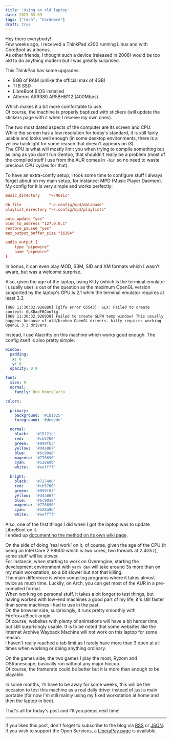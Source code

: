 ```yaml
---
title: 'Using an old laptop'
date: 2023-03-09
tags: ["tech", "hardware"]
draft: true
---
```


Hey there everybody!  
Few weeks ago, I received a ThinkPad x200 running Linux and with CoreBoot as a bonus.  
As other friends, I thought such a device (released in 2008) would be too old to do anything modern but I was greatly surprised.

This ThinkPad has some upgrades:

 - 8GB of RAM (unlike the official max of 4GB)
 - 1TB SSD
 - LibreBoot BIOS installed
 - Atheros AR9380 AR5BHB112 (400Mbps)

Which makes it a bit more comfortable to use.  
Of course, the machine is properly baptized with stickers (will update the stickers page with it when I receive my own ones).  

The two most dated aspects of the computer are its screen and CPU.  
While the screen has a low resolution for today's standard, it is still fairly usable and looks well enough (in some desktop environments, there is a yellow backlight for some reason that doesn't appears on i3).  
The CPU is what will mostly limit you when trying to compile something but as long as you don't run Gentoo, that shouldn't really be a problem (most of the compiled stuff I use from the AUR comes in `-bin` so no need to waste precious CPU cycles for that).

To have an extra-comfy setup, I took some time to configure stuff I always forget about on my main setup, for instance: MPD (Music Player Daemon).  
My config for it is very simple and works perfectly:
```conf
music_directory    "~/Music"

db_file            "~/.config/mpd/database"
playlist_directory "~/.config/mpd/playlists"

auto_update "yes"
bind_to_address "127.0.0.1"
restore_paused "yes"
max_output_buffer_size "16384"

audio_output {
    type "pipewire"
    name "pipewire"
}
```

In bonus, it can even play MOD, S3M, SID and XM formats which I wasn't aware, but was a welcome surprise.

Also, given the age of the laptop, using Kitty (which is the terminal emulator I usually use) is out of the question as the maximum OpenGL version supported by the laptop's GPU is 2.1 while the terminal emulator requires at least 3.3.
```
[068 11:30:32.926880] [glfw error 65543]: GLX: Failed to create context: GLXBadFBConfig
[068 11:30:32.926938] Failed to create GLFW temp window! This usually happens because of old/broken OpenGL drivers. kitty requires working OpenGL 3.3 drivers.
```

Instead, I use Alacritty on this machine which works good enough. The config itself is also pretty simple:
```yml
window:
  padding:
   x: 8
   y: 8
  opacity: 0.9

font:
  size: 9
  normal:
    family: Bok MonteCarlo

colors:

  primary:
    background: '#1b1b25'
    foreground: '#dedede'

  normal:
    black:   '#15121c'
    red:     '#cb5760'
    green:   '#999f63'
    yellow:  '#d4a067'
    blue:    '#6c90a8'
    magenta: '#776690'
    cyan:    '#528a9b'
    white:   '#eeffff'

  bright:
    black:   '#727480'
    red:     '#cb5760'
    green:   '#999f63'
    yellow:  '#d4a067'
    blue:    '#6c90a8'
    magenta: '#776690'
    cyan:    '#528a9b'
    white:   '#eeffff'
```

Also, one of the first things I did when I got the laptop was to update LibreBoot on it.  
I ended up [documenting the method on its own wiki page](/wiki/documentation/x200).

On the side of doing 'real work' on it, of course, given the age of the CPU (it being an Intel Core 2 P8600 which is two cores, two threads at 2.4Ghz), some stuff will be slower.  
For instance, when starting to work on Overengine, starting the development environment with `yarn dev` will take around 3s more than on my main workstation, so a bit slower but not that killing.  
The main difference is when compiling programs where it takes almost twice as much time. Luckily, on Arch, you can get most of the AUR in a pre-compiled format.  
When working on personal stuff, it takes a bit longer to test things, but having worked with low-end machines a good part of my life, it's still faster than some machines I had to use in the past.  
On the browser side, surprisingly, it runs pretty smoothly with Firefox+uBlock origin.  
Of course, websites with plenty of animations will have a bit harder time, but still surprisingly usable. It is to be noted that some websites like the Internet Archive Wayback Machine will not work on this laptop for some reason.  
I haven't really reached a tab limit as I rarely have more than 3 open at all times when working or doing anything ordinary.

On the games side, the two games I play the most, Ryzom and OSRunescape, basically run without any major hiccup.  
Of course, the framerate could be better but it is more than enough to be playable.

In some months, I'll have to be away for some weeks, this will be the occasion to test this machine as a real daily driver instead of just a main portable (for now I'm still mainly using my fixed workstation at home and then the laptop in bed).  

That's all for today's post and I'll you peeps next time!

---

If you liked this post, don't forget to subscribe to the blog via [RSS](/blog/index.xml) or [JSON](/blog/index.json).  
If you wish to support the Open Services, a [LiberaPay page](https://liberapay.com/Jae) is available.
